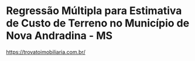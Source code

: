 # Regressão Múltipla para Estimativa de Custo de Terreno no Município de Nova Andradina - MS

https://trovatoimobiliaria.com.br/
